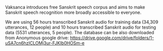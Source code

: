 Vaksanca introduces free Sanskrit speech corpus and aims to make Sanskrit speech recognition more broadly accessible to everyone.

We are using 56 hours transcribed Sanskrit audio for training data (34,309 utterances, 12 people) and 10 hours transcribed Sanskrit audio for testing data (5531 utterances, 5 people).
The database can be also downloaded from Anonymous google drive:
https://drive.google.com/drive/folders/1-uSA7cn6hzICLOMj3ur-FJKIb0HOSm-e